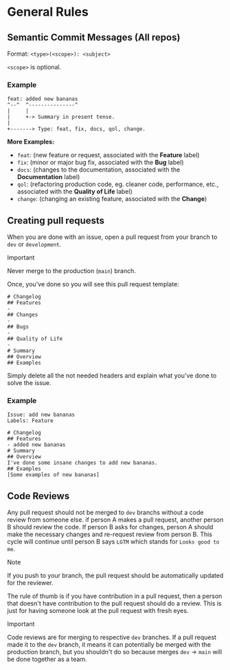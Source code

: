 # General Rules

## Semantic Commit Messages (All repos)

Format: `<type>(<scope>): <subject>`

`<scope>` is optional.

### Example
```
feat: added new bananas
^--^  ^---------------^
|     |
|     +-> Summary in present tense.
|
+-------> Type: feat, fix, docs, qol, change.
```

**More Examples:**
- `feat`: (new feature or request, associated with the **Feature** label)
- `fix`: (minor or major bug fix, associated with the **Bug** label)
- `docs`: (changes to the documentation, associated with the **Documentation** label)
- `qol`: (refactoring production code, eg. cleaner code, performance, etc., associated with the **Quality of Life** label) 
- `change`: (changing an existing feature, associated with the **Change**)

## Creating pull requests

When you are done with an issue, open a pull request from your branch to `dev` or `development`.

> [!IMPORTANT]
> Never merge to the production (`main`) branch.

Once, you've done so you will see this pull request template:
```
# Changelog
## Features
- 
## Changes
- 
## Bugs
- 
## Quality of Life
- 
# Summary
## Overview
## Examples
```
Simply delete all the not needed headers and explain what you've done to solve the issue.

### Example
```
Issue: add new bananas
Labels: Feature
```

```
# Changelog
## Features
- added new bananas
# Summary
## Overview
I've done some insane changes to add new bananas.
## Examples
[Some examples of new bananas]
```

## Code Reviews
Any pull request should not be merged to `dev` branchs without a code review from someone else.
if person A makes a pull request, another person B should review the code. If person B asks for changes,
person A should make the necessary changes and re-request review from person B. This cycle will continue 
until person B says `LGTM` which stands for `Looks good to me`.

> [!NOTE]
> If you push to your branch, the pull request should be automatically updated for the reviewer.

The rule of thumb is if you have contribution in a pull request, then a person that doesn't have contribution
to the pull request should do a review. This is just for having someone look at the pull request with fresh eyes.

> [!IMPORTANT]
> Code reviews are for merging to respective `dev` branches. If a pull request made it to the `dev` branch,
> it means it can potentially be merged with the production branch, but you shouldn't do so because merges
> `dev` -> `main` will be done together as a team.